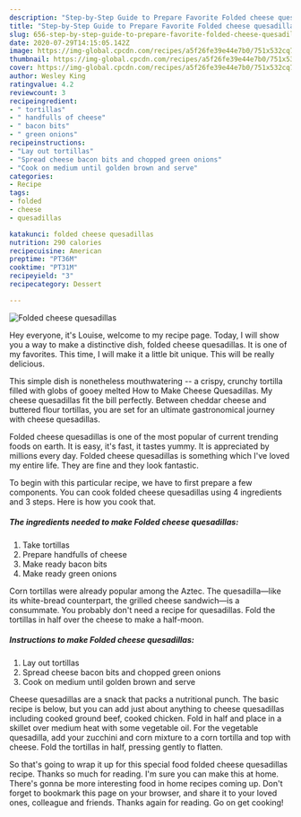 ```yaml
---
description: "Step-by-Step Guide to Prepare Favorite Folded cheese quesadillas"
title: "Step-by-Step Guide to Prepare Favorite Folded cheese quesadillas"
slug: 656-step-by-step-guide-to-prepare-favorite-folded-cheese-quesadillas
date: 2020-07-29T14:15:05.142Z
image: https://img-global.cpcdn.com/recipes/a5f26fe39e44e7b0/751x532cq70/folded-cheese-quesadillas-recipe-main-photo.jpg
thumbnail: https://img-global.cpcdn.com/recipes/a5f26fe39e44e7b0/751x532cq70/folded-cheese-quesadillas-recipe-main-photo.jpg
cover: https://img-global.cpcdn.com/recipes/a5f26fe39e44e7b0/751x532cq70/folded-cheese-quesadillas-recipe-main-photo.jpg
author: Wesley King
ratingvalue: 4.2
reviewcount: 3
recipeingredient:
- " tortillas"
- " handfulls of cheese"
- " bacon bits"
- " green onions"
recipeinstructions:
- "Lay out tortillas"
- "Spread cheese bacon bits and chopped green onions"
- "Cook on medium until golden brown and serve"
categories:
- Recipe
tags:
- folded
- cheese
- quesadillas

katakunci: folded cheese quesadillas 
nutrition: 290 calories
recipecuisine: American
preptime: "PT36M"
cooktime: "PT31M"
recipeyield: "3"
recipecategory: Dessert

---
```



![Folded cheese quesadillas](https://img-global.cpcdn.com/recipes/a5f26fe39e44e7b0/751x532cq70/folded-cheese-quesadillas-recipe-main-photo.jpg)

Hey everyone, it's Louise, welcome to my recipe page. Today, I will show you a way to make a distinctive dish, folded cheese quesadillas. It is one of my favorites. This time, I will make it a little bit unique. This will be really delicious.

This simple dish is nonetheless mouthwatering -- a crispy, crunchy tortilla filled with globs of gooey melted How to Make Cheese Quesadillas. My cheese quesadillas fit the bill perfectly. Between cheddar cheese and buttered flour tortillas, you are set for an ultimate gastronomical journey with cheese quesadillas.

Folded cheese quesadillas is one of the most popular of current trending foods on earth. It is easy, it's fast, it tastes yummy. It is appreciated by millions every day. Folded cheese quesadillas is something which I've loved my entire life. They are fine and they look fantastic.


To begin with this particular recipe, we have to first prepare a few components. You can cook folded cheese quesadillas using 4 ingredients and 3 steps. Here is how you cook that.

<!--inarticleads1-->

##### The ingredients needed to make Folded cheese quesadillas:

1. Take  tortillas
1. Prepare  handfulls of cheese
1. Make ready  bacon bits
1. Make ready  green onions


Corn tortillas were already popular among the Aztec. The quesadilla—like its white-bread counterpart, the grilled cheese sandwich—is a consummate. You probably don&#39;t need a recipe for quesadillas. Fold the tortillas in half over the cheese to make a half-moon. 

<!--inarticleads2-->

##### Instructions to make Folded cheese quesadillas:

1. Lay out tortillas
1. Spread cheese bacon bits and chopped green onions
1. Cook on medium until golden brown and serve


Cheese quesadillas are a snack that packs a nutritional punch. The basic recipe is below, but you can add just about anything to cheese quesadillas including cooked ground beef, cooked chicken. Fold in half and place in a skillet over medium heat with some vegetable oil. For the vegetable quesadilla, add your zucchini and corn mixture to a corn tortilla and top with cheese. Fold the tortillas in half, pressing gently to flatten. 

So that's going to wrap it up for this special food folded cheese quesadillas recipe. Thanks so much for reading. I'm sure you can make this at home. There's gonna be more interesting food in home recipes coming up. Don't forget to bookmark this page on your browser, and share it to your loved ones, colleague and friends. Thanks again for reading. Go on get cooking!

